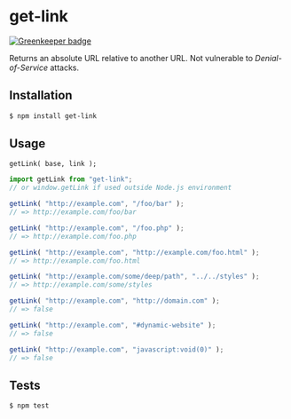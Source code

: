 # get-link

[![Greenkeeper badge](https://badges.greenkeeper.io/Bartozzz/get-link.svg)](https://greenkeeper.io/)

Returns an absolute URL relative to another URL. Not vulnerable to *Denial-of-Service* attacks.

## Installation

```bash
$ npm install get-link
```

## Usage

`getLink( base, link );`

```javascript
import getLink from "get-link";
// or window.getLink if used outside Node.js environment

getLink( "http://example.com", "/foo/bar" );
// => http://example.com/foo/bar

getLink( "http://example.com", "/foo.php" );
// => http://example.com/foo.php

getLink( "http://example.com", "http://example.com/foo.html" );
// => http://example.com/foo.html

getLink( "http://example.com/some/deep/path", "../../styles" );
// => http://example.com/some/styles

getLink( "http://example.com", "http://domain.com" );
// => false

getLink( "http://example.com", "#dynamic-website" );
// => false

getLink( "http://example.com", "javascript:void(0)" );
// => false
```

## Tests

```bash
$ npm test
```
